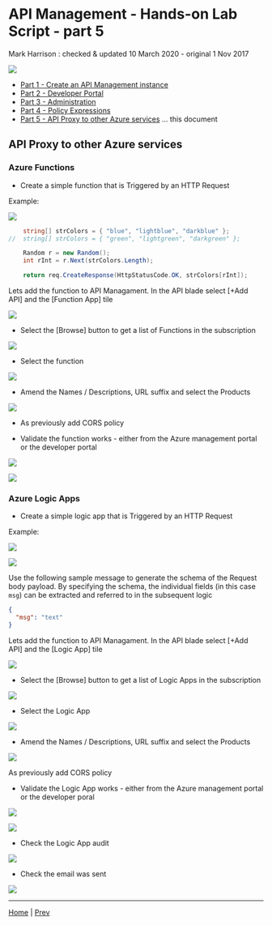 # API Management - Hands-on Lab Script - part 5

Mark Harrison : checked & updated 10 March 2020 - original 1 Nov 2017

![](Images/APIM.png)

- [Part 1 - Create an API Management instance](apimanagement-1.md)
- [Part 2 - Developer Portal](apimanagement-2.md)
- [Part 3 - Administration](apimanagement-3.md)
- [Part 4 - Policy Expressions](apimanagement-4.md)
- [Part 5 - API Proxy to other Azure services](apimanagement-5.md) ... this document

## API Proxy to other Azure services

### Azure Functions

- Create a simple function that is Triggered by an HTTP Request

Example:

![](Images/APIMFunctionExample.png)

```c#
    string[] strColors = { "blue", "lightblue", "darkblue" };
//  string[] strColors = { "green", "lightgreen", "darkgreen" };

    Random r = new Random();
    int rInt = r.Next(strColors.Length);

    return req.CreateResponse(HttpStatusCode.OK, strColors[rInt]);
```

Lets add the function to API Managament.   In the API blade select [+Add API] and the [Function App] tile

![](Images/APIMFunctionAddAPI.png)

- Select the [Browse] button to get a list of Functions in the subscription

![](Images/APIMFunctionAddBrowse.png)

- Select the function

![](Images/APIFunctionSelect.png)

- Amend the Names / Descriptions, URL suffix and select the Products

![](Images/APIMFunctionCreate.png)

- As previously add CORS policy

- Validate the function works - either from the Azure management portal or the developer portal

![](Images/APIMFunctionTest1.png)

![](Images/APIMFunctionTest2.png)

### Azure Logic Apps

- Create a simple logic app that is Triggered by an HTTP Request

Example:

![](Images/APIMLogicAppExample1.png)

![](Images/APIMLogicAppExample2.png)

Use the following sample message to generate the schema of the Request body payload.  By specifying the schema, the individual fields (in this case `msg`) can be extracted and referred to in the subsequent logic

```json
{
  "msg": "text"
}
```

Lets add the function to API Managament. In the API blade select [+Add API] and the [Logic App] tile

![](Images/APIMLogicAppAddAPI.png)

- Select the [Browse] button to get a list of Logic Apps in the subscription

![](Images/APIMLogicAppAddBrowse.png)

- Select the Logic App

![](Images/APILogicAppSelect%20.png)

- Amend the Names / Descriptions, URL suffix  and select the Products

![](Images/APIMLogicAppCreate.png)

 As previously add CORS policy

- Validate the Logic App works - either from the Azure management portal or the developer poral

![](Images/APIMLogicAppTest1.png)

![](Images/APIMLogicAppTest2.png)

- Check the Logic App audit

![](Images/APIMLogicAppTest3.png)

- Check the email was sent

![](Images/APIMLogicAppTest4.png)

---
[Home](apimanagement-0.md) | [Prev](apimanagement-4.md)
